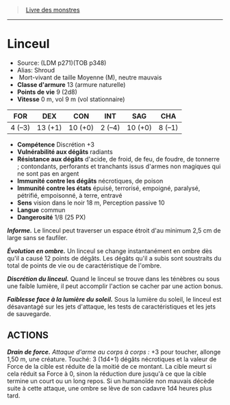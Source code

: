 ﻿> [Livre des monstres](tome_of_beasts.md)

---

# Linceul

- Source: (LDM p271)(TOB p348)
- Alias: Shroud
-  Mort-vivant de taille Moyenne (M), neutre mauvais
- **Classe d'armure** 13 (armure naturelle)
- **Points de vie** 9 (2d8)
- **Vitesse** 0 m, vol 9 m (vol stationnaire)

|FOR|DEX|CON|INT|SAG|CHA|
|---|---|---|---|---|---|
|4 (–3)|13 (+1)|10 (+0)|2 (–4)|10 (+0)|8 (–1)|

- **Compétence** Discrétion +3
- **Vulnérabilité aux dégâts** radiants
- **Résistance aux dégâts** d'acide, de froid, de feu, de foudre, de tonnerre ; contondants, perforants et tranchants issus d'armes non magiques qui ne sont pas en argent
- **Immunité contre les dégâts** nécrotiques, de poison
- **Immunité contre les états** épuisé, terrorisé, empoigné, paralysé, pétrifié, empoisonné, à terre, entravé
- **Sens** vision dans le noir 18 m, Perception passive 10
- **Langue** commun
- **Dangerosité** 1/8 (25 PX)

**_Informe._** Le linceul peut traverser un espace étroit d'au minimum 2,5 cm de large sans se faufiler.

**_Évolution en ombre._** Un linceul se change instantanément en ombre dès qu'il a causé 12 points de dégâts. Les dégâts qu'il a subis sont soustraits du total de points de vie ou de caractéristique de l'ombre.

**_Discrétion du linceul._** Quand le linceul se trouve dans les ténèbres ou sous une faible lumière, il peut accomplir l'action se cacher par une action bonus.

**_Faiblesse face à la lumière du soleil._** Sous la lumière du soleil, le linceul est désavantagé sur les jets d'attaque, les tests de caractéristiques et les jets de sauvegarde.

## ACTIONS

**_Drain de force._** _Attaque d'arme au corps à corps :_ +3 pour toucher, allonge 1,50 m, une créature. Touché: 3 (1d4+1) dégâts nécrotiques et la valeur de Force de la cible est réduite de la moitié de ce montant. La cible meurt si cela réduit sa Force à 0, sinon la réduction dure jusqu'à ce que la cible termine un court ou un long repos. Si un humanoïde non mauvais décède suite à cette attaque, une ombre se lève de son cadavre 1d4 heures plus tard.

